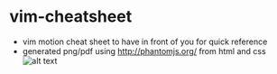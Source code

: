 # vim-cheatsheet
* vim motion cheat sheet to have in front of you for quick reference
* generated png/pdf using http://phantomjs.org/ from html and css
![alt text](https://github.com/mw12345/vim-cheatsheet/blob/master/vim_cheatsheet.png "VIM cheat sheet")
